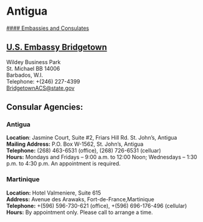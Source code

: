 # Antigua

[#### Embassies and Consulates](javascript:void(0); "Embassies and Consulates")

## [U.S. Embassy Bridgetown](https://bb.usembassy.gov/)

Wildey Business Park  
St. Michael BB 14006  
Barbados, W.I.  
Telephone: +(246) 227-4399  
[BridgetownACS@state.gov](mailto:BridgetownACS@state.gov)

## **Consular Agencies:**

### Antigua

**Location**: Jasmine Court, Suite #2, Friars Hill Rd. St. John’s, Antigua  
**Mailing Address:** P.O. Box W-1562, St. John’s, Antigua  
**Telephone:** (268) 463-6531 (office), (268) 726-6531 (celluar)  
**Hours:** Mondays and Fridays – 9:00 a.m. to 12:00 Noon; Wednesdays – 1:30 p.m. to 4:30 p.m. An appointment is required.

### Martinique

**Location:** Hotel Valmeniere, Suite 615  
**Address:** Avenue des Arawaks, Fort-de-France,Martinique  
**Telephone:** +(596) 596-730-621 (office), +(596) 696-176-496 (cellular)  
**Hours:** By appointment only. Please call to arrange a time.